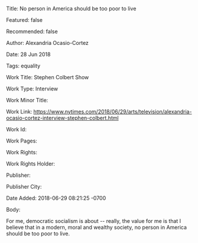 Title: No person in America should be too poor to live

Featured: false

Recommended: false

Author: Alexandria Ocasio-Cortez

Date: 28 Jun 2018

Tags: equality

Work Title: Stephen Colbert Show

Work Type: Interview

Work Minor Title:  

Work Link: https://www.nytimes.com/2018/06/29/arts/television/alexandria-ocasio-cortez-interview-stephen-colbert.html

Work Id:  

Work Pages:  

Work Rights:  

Work Rights Holder:  

Publisher:  

Publisher City:  

Date Added: 2018-06-29 08:21:25 -0700

Body:

For me, democratic socialism is about -- really, the value for me is that I believe that in a modern, moral and wealthy society, no person in America should be too poor to live.


